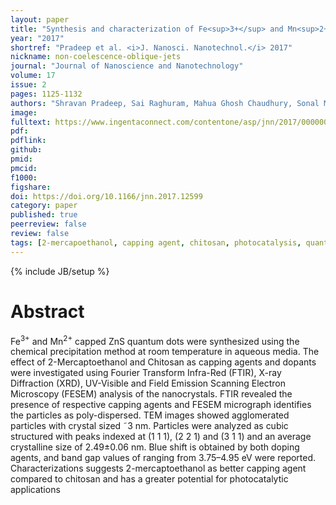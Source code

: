 ```yaml
---
layout: paper
title: "Synthesis and characterization of Fe<sup>3+</sup> and Mn<sup>2+</sup> doped ZnS quantum dots for photocatalytic applications: effect of 2-mercaptoethanol and chitosan as capping agents"
year: "2017"
shortref: "Pradeep et al. <i>J. Nanosci. Nanotechnol.</i> 2017"
nickname: non-coelescence-oblique-jets
journal: "Journal of Nanoscience and Nanotechnology"
volume: 17
issue: 2
pages: 1125-1132
authors: "Shravan Pradeep, Sai Raghuram, Mahua Ghosh Chaudhury, Sonal Mazumder"
image: 
fulltext: https://www.ingentaconnect.com/contentone/asp/jnn/2017/00000017/00000002/art00035
pdf: 
pdflink: 
github: 
pmid: 
pmcid: 
f1000: 
figshare: 
doi: https://doi.org/10.1166/jnn.2017.12599
category: paper
published: true
peerreview: false
review: false
tags: [2-mercapoethanol, capping agent, chitosan, photocatalysis, quantum confinement, ZnS nanocrystals]
---
```

{% include JB/setup %}

# Abstract 

Fe<sup>3+</sup> and Mn<sup>2+</sup> capped ZnS quantum dots were synthesized using the chemical precipitation method at room temperature in aqueous media. The effect of 2-Mercaptoethanol and Chitosan as capping agents and dopants were investigated using Fourier Transform Infra-Red (FTIR), X-ray Diffraction (XRD), UV-Visible and Field Emission Scanning Electron Microscopy (FESEM) analysis of the nanocrystals. FTIR revealed the presence of respective capping agents and FESEM micrograph identifies the particles as poly-dispersed. TEM images showed agglomerated particles with crystal sized ˜3 nm. Particles were analyzed as cubic structured with peaks indexed at (1 1 1), (2 2 1) and (3 1 1) and an average crystalline size of 2.49±0.06 nm. Blue shift is obtained by both doping agents, and band gap values of ranging from 3.75–4.95 eV were reported. Characterizations suggests 2-mercaptoethanol as better capping agent compared to chitosan and has a greater potential for photocatalytic applications